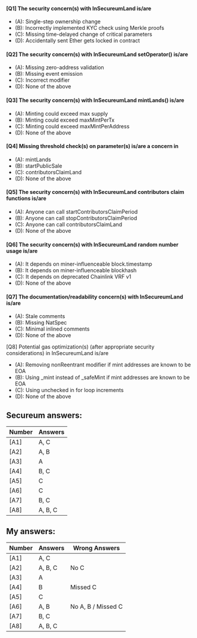 #### [Q1] The security concern(s) with InSecureumLand is/are

- (A): Single-step ownership change
- (B): Incorrectly implemented KYC check using Merkle proofs
- (C): Missing time-delayed change of critical parameters
- (D): Accidentally sent Ether gets locked in contract

#### [Q2] The security concern(s) with InSecureumLand setOperator() is/are

- (A): Missing zero-address validation
- (B): Missing event emission
- (C): Incorrect modifier
- (D): None of the above

#### [Q3] The security concern(s) with InSecureumLand mintLands() is/are

- (A): Minting could exceed max supply
- (B): Minting could exceed maxMintPerTx
- (C): Minting could exceed maxMintPerAddress
- (D): None of the above

#### [Q4] Missing threshold check(s) on parameter(s) is/are a concern in

- (A): mintLands
- (B): startPublicSale
- (C): contributorsClaimLand
- (D): None of the above

#### [Q5] The security concern(s) with InSecureumLand contributors claim functions is/are

- (A): Anyone can call startContributorsClaimPeriod
- (B): Anyone can call stopContributorsClaimPeriod
- (C): Anyone can call contributorsClaimLand
- (D): None of the above

#### [Q6] The security concern(s) with InSecureumLand random number usage is/are

- (A): It depends on miner-influenceable block.timestamp
- (B): It depends on miner-influenceable blockhash
- (C): It depends on deprecated Chainlink VRF v1
- (D): None of the above

#### [Q7] The documentation/readability concern(s) with InSecureumLand is/are

- (A): Stale comments
- (B): Missing NatSpec
- (C): Minimal inlined comments
- (D): None of the above

[Q8] Potential gas optimization(s) (after appropriate security considerations) in InSecureumLand is/are

- (A): Removing nonReentrant modifier if mint addresses are known to be EOA
- (B): Using _mint instead of _safeMint if mint addresses are known to be EOA
- (C): Using unchecked in for loop increments
- (D): None of the above

Secureum answers:
-----------------

| Number | Answers       |
|--------|---------------|
| [A1]   | A, C          |
| [A2]   | A, B          |
| [A3]   | A             |
| [A4]   | B, C          |
| [A5]   | C             |
| [A6]   | C             |
| [A7]   | B, C          |
| [A8]   | A, B, C       |

My answers:
-----------

| Number | Answers       | Wrong Answers      |
|--------|---------------|--------------------|
| [A1]   | A, C          |                    |
| [A2]   | A, B, C       | No C               |
| [A3]   | A             |                    |
| [A4]   | B             | Missed C           |
| [A5]   | C             |                    |
| [A6]   | A, B          | No A, B / Missed C |
| [A7]   | B, C          |                    |
| [A8]   | A, B, C       |                    |
